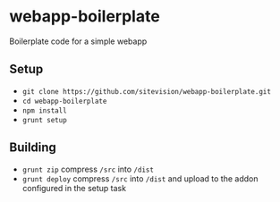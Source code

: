 # webapp-boilerplate
Boilerplate code for a simple webapp
## Setup
* `git clone https://github.com/sitevision/webapp-boilerplate.git`
* `cd webapp-boilerplate`
* `npm install`
* `grunt setup`
## Building 
* `grunt zip` compress `/src` into `/dist`
* `grunt deploy` compress `/src` into `/dist` and upload to the addon configured in the setup task 